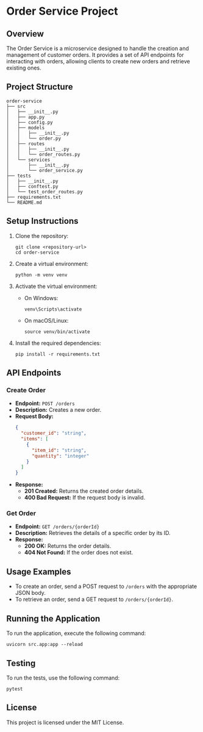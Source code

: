 # Order Service Project

## Overview
The Order Service is a microservice designed to handle the creation and management of customer orders. It provides a set of API endpoints for interacting with orders, allowing clients to create new orders and retrieve existing ones.

## Project Structure
```
order-service
├── src
│   ├── __init__.py
│   ├── app.py
│   ├── config.py
│   ├── models
│   │   ├── __init__.py
│   │   └── order.py
│   ├── routes
│   │   ├── __init__.py
│   │   └── order_routes.py
│   └── services
│       ├── __init__.py
│       └── order_service.py
├── tests
│   ├── __init__.py
│   ├── conftest.py
│   └── test_order_routes.py
├── requirements.txt
└── README.md
```

## Setup Instructions
1. Clone the repository:
   ```
   git clone <repository-url>
   cd order-service
   ```

2. Create a virtual environment:
   ```
   python -m venv venv
   ```

3. Activate the virtual environment:
   - On Windows:
     ```
     venv\Scripts\activate
     ```
   - On macOS/Linux:
     ```
     source venv/bin/activate
     ```

4. Install the required dependencies:
   ```
   pip install -r requirements.txt
   ```

## API Endpoints

### Create Order
- **Endpoint:** `POST /orders`
- **Description:** Creates a new order.
- **Request Body:**
  ```json
  {
    "customer_id": "string",
    "items": [
      {
        "item_id": "string",
        "quantity": "integer"
      }
    ]
  }
  ```
- **Response:**
  - **201 Created:** Returns the created order details.
  - **400 Bad Request:** If the request body is invalid.

### Get Order
- **Endpoint:** `GET /orders/{orderId}`
- **Description:** Retrieves the details of a specific order by its ID.
- **Response:**
  - **200 OK:** Returns the order details.
  - **404 Not Found:** If the order does not exist.

## Usage Examples
- To create an order, send a POST request to `/orders` with the appropriate JSON body.
- To retrieve an order, send a GET request to `/orders/{orderId}`.

## Running the Application
To run the application, execute the following command:
```
uvicorn src.app:app --reload
```

## Testing
To run the tests, use the following command:
```
pytest
```

## License
This project is licensed under the MIT License.